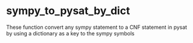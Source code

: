 # sympy_to_pysat_by_dict
These function convert any sympy statement to a CNF statement in pysat by using a dictionary as a key to the sympy symbols
